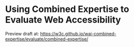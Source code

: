 # Using Combined Expertise to Evaluate Web Accessibility

Preview draft at: https://w3c.github.io/wai-combined-expertise/evaluate/combined-expertise/